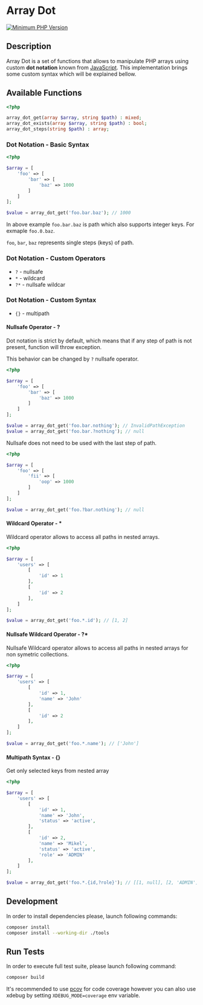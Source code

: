 # Array Dot

[![Minimum PHP Version](https://img.shields.io/badge/php-%3E%3D%207.4-8892BF.svg)](https://php.net/)

## Description

Array Dot is a set of functions that allows to manipulate PHP arrays using custom **dot notation** known
from [JavaScript](https://developer.mozilla.org/en-US/docs/Web/JavaScript/Reference/Operators/Property_accessors).
This implementation brings some custom syntax which will be explained bellow.

## Available Functions

```php
<?php 

array_dot_get(array $array, string $path) : mixed;
array_dot_exists(array $array, string $path) : bool;
array_dot_steps(string $path) : array;
```

### Dot Notation - Basic Syntax

```php
<?php 

$array = [
    'foo' => [
        'bar' => [
            'baz' => 1000
        ]
    ]
];

$value = array_dot_get('foo.bar.baz'); // 1000
```

In above example `foo.bar.baz` is path which also supports integer keys. For exmaple
`foo.0.baz`.

`foo`, `bar`, `baz` represents single steps (keys) of path. 


### Dot Notation - Custom Operators

- `?` - nullsafe
- `*` - wildcard
- `?*` - nullsafe wildcar


### Dot Notation - Custom Syntax

- `{}` - multipath

#### Nullsafe Operator - ? 

Dot notation is strict by default, which means that if any step of path is not present,
function will throw exception. 

This behavior can be changed by `?` nullsafe operator. 

```php
<?php 

$array = [
    'foo' => [
        'bar' => [
            'baz' => 1000
        ]
    ]
];

$value = array_dot_get('foo.bar.nothing'); // InvalidPathException
$value = array_dot_get('foo.bar.?nothing'); // null
```

Nullsafe does not need to be used with the last step of path.

```php
<?php 

$array = [
    'foo' => [
        'fii' => [
            'oop' => 1000
        ]
    ]
];

$value = array_dot_get('foo.?bar.nothing'); // null
```

#### Wildcard Operator - *

Wildcard operator allows to access all paths in nested arrays.

```php
<?php 

$array = [
    'users' => [
        [
            'id' => 1
        ],
        [
            'id' => 2
        ],
    ]
];

$value = array_dot_get('foo.*.id'); // [1, 2]
```

#### Nullsafe Wildcard Operator - ?*

Nullsafe Wildcard operator allows to access all paths in nested arrays for non symetric
collections.

```php
<?php 

$array = [
    'users' => [
        [
            'id' => 1,
            'name' => 'John'
        ],
        [
            'id' => 2
        ],
    ]
];

$value = array_dot_get('foo.*.name'); // ['John']
```

#### Multipath Syntax - {}

Get only selected keys from nested array

```php
<?php 

$array = [
    'users' => [
        [
            'id' => 1,
            'name' => 'John',
            'status' => 'active',
        ],
        [
            'id' => 2,
            'name' => 'Mikel',
            'status' => 'active',
            'role' => 'ADMIN'
        ],
    ]
];

$value = array_dot_get('foo.*.{id,?role}'); // [[1, null], [2, 'ADMIN']]
```


## Development

In order to install dependencies please, launch following commands:

```bash
composer install
composer install --working-dir ./tools
```

## Run Tests

In order to execute full test suite, please launch following command:

```bash
composer build
```

It's recommended to use [pcov](https://pecl.php.net/package/pcov) for code coverage however you can also use
xdebug by setting `XDEBUG_MODE=coverage` env variable.
